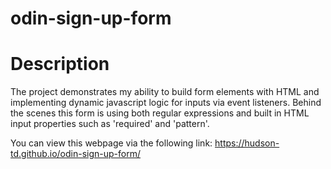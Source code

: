 # odin-sign-up-form

# Description

The project demonstrates my ability to build form elements with HTML and implementing dynamic javascript logic for inputs via event listeners. Behind the scenes this form is using both regular expressions and built in HTML input properties such as 'required' and 'pattern'.

You can view this webpage via the following link: https://hudson-td.github.io/odin-sign-up-form/
